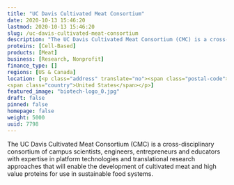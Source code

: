 ```yaml
---
title: "UC Davis Cultivated Meat Consortium"
date: 2020-10-13 15:46:20
lastmod: 2020-10-13 15:46:20
slug: /uc-davis-cultivated-meat-consortium
description: "The UC Davis Cultivated Meat Consortium (CMC) is a cross-disciplinary consortium of campus scientists, engineers, entrepreneurs and educators with expertise in platform technologies and translational research approaches that will enable the development of cultivated meat and high value proteins for use in sustainable food systems."
proteins: [Cell-Based]
products: [Meat]
business: [Research, Nonprofit]
finance_type: []
regions: [US & Canada]
location: [<p class="address" translate="no"><span class="postal-code">95616</span><br>
<span class="country">United States</span></p>]
featured_image: "biotech-logo_0.jpg"
draft: false
pinned: false
homepage: false
weight: 5000
uuid: 7798
---
```

<p>The UC Davis Cultivated Meat Consortium (CMC) is a cross-disciplinary consortium of campus scientists, engineers, entrepreneurs and educators with expertise in platform technologies and translational research approaches that will enable the development of cultivated meat and high value proteins for use in sustainable food systems.</p>
